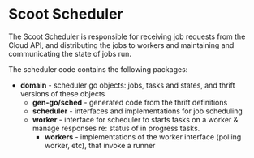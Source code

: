 # Scoot Scheduler

The Scoot Scheduler is responsible for receiving job requests from the Cloud
API, and distributing the jobs to workers and maintaining and communicating
the state of jobs run.

The scheduler code contains the following packages:
* __domain__ - scheduler go objects: jobs, tasks and states, and thrift versions of these objects
  * __gen-go/sched__ - generated code from the thrift definitions
  * __scheduler__ - interfaces and implementations for job scheduling
  * __worker__ - interface for scheduler to starts tasks on a worker & manage responses re: status of in progress tasks.
    * __workers__ - implementations of the worker interface (polling worker, etc), that invoke a runner
